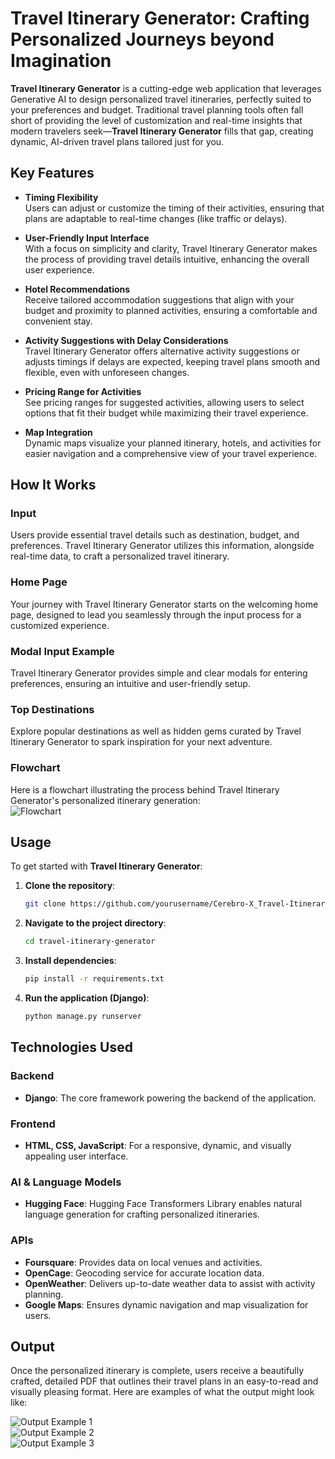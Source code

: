 # Travel Itinerary Generator: Crafting Personalized Journeys beyond Imagination

**Travel Itinerary Generator** is a cutting-edge web application that leverages Generative AI to design personalized travel itineraries, perfectly suited to your preferences and budget. Traditional travel planning tools often fall short of providing the level of customization and real-time insights that modern travelers seek—**Travel Itinerary Generator** fills that gap, creating dynamic, AI-driven travel plans tailored just for you.

## Key Features

- **Timing Flexibility**  
  Users can adjust or customize the timing of their activities, ensuring that plans are adaptable to real-time changes (like traffic or delays).  

- **User-Friendly Input Interface**  
  With a focus on simplicity and clarity, Travel Itinerary Generator makes the process of providing travel details intuitive, enhancing the overall user experience.  

- **Hotel Recommendations**  
  Receive tailored accommodation suggestions that align with your budget and proximity to planned activities, ensuring a comfortable and convenient stay.  

- **Activity Suggestions with Delay Considerations**  
  Travel Itinerary Generator offers alternative activity suggestions or adjusts timings if delays are expected, keeping travel plans smooth and flexible, even with unforeseen changes.  

- **Pricing Range for Activities**  
  See pricing ranges for suggested activities, allowing users to select options that fit their budget while maximizing their travel experience.  

- **Map Integration**  
  Dynamic maps visualize your planned itinerary, hotels, and activities for easier navigation and a comprehensive view of your travel experience.  

## How It Works

### Input
Users provide essential travel details such as destination, budget, and preferences. Travel Itinerary Generator utilizes this information, alongside real-time data, to craft a personalized travel itinerary.

### Home Page
Your journey with Travel Itinerary Generator starts on the welcoming home page, designed to lead you seamlessly through the input process for a customized experience.

### Modal Input Example
Travel Itinerary Generator provides simple and clear modals for entering preferences, ensuring an intuitive and user-friendly setup.

### Top Destinations
Explore popular destinations as well as hidden gems curated by Travel Itinerary Generator to spark inspiration for your next adventure.

### Flowchart
Here is a flowchart illustrating the process behind Travel Itinerary Generator's personalized itinerary generation:  
![Flowchart](assets/flowchart.jpeg)

## Usage

To get started with **Travel Itinerary Generator**:

1. **Clone the repository**:
   ```bash
   git clone https://github.com/yourusername/Cerebro-X_Travel-Itinerary-Generator_oneAPI_hack_kpr.git
   ```
2. **Navigate to the project directory**:
   ```bash
   cd travel-itinerary-generator
   ```
3. **Install dependencies**:
   ```bash
   pip install -r requirements.txt
   ```
4. **Run the application (Django)**:
   ```bash
   python manage.py runserver
   ```

## Technologies Used

### Backend
- **Django**: The core framework powering the backend of the application.

### Frontend
- **HTML, CSS, JavaScript**: For a responsive, dynamic, and visually appealing user interface.

### AI & Language Models
- **Hugging Face**: Hugging Face Transformers Library enables natural language generation for crafting personalized itineraries.

### APIs
- **Foursquare**: Provides data on local venues and activities.
- **OpenCage**: Geocoding service for accurate location data.
- **OpenWeather**: Delivers up-to-date weather data to assist with activity planning.
- **Google Maps**: Ensures dynamic navigation and map visualization for users.

## Output

Once the personalized itinerary is complete, users receive a beautifully crafted, detailed PDF that outlines their travel plans in an easy-to-read and visually pleasing format. Here are examples of what the output might look like:

![Output Example 1](assets/output1.jpeg)  
![Output Example 2](assets/output2.jpeg)  
![Output Example 3](assets/output3.jpeg)  
